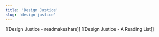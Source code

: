 ```yaml
---
title: 'Design Justice'
slug: 'design-justice'
---
```


[[Design Justice - readmakeshare]]
[[Design Justice - A Reading List]]
